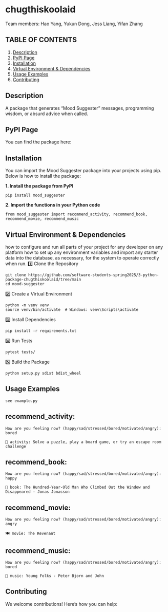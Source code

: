# chugthiskoolaid

Team members: Hao Yang, Yukun Dong, Jess Liang, Yifan Zhang

## TABLE OF CONTENTS
1. [Description](#description)
2. [PyPI Page](#pypi-page)
3. [Installation](#installation)
4. [Virtual Environment & Dependencies](#virtual-environment--dependencies)
5. [Usage Examples](#usage-examples)
6. [Contributing](#contributing)

## Description
A package that generates “Mood Suggester” messages, programming wisdom, or absurd advice when called.

## PyPI Page
You can find the package here:

## Installation

You can import the Mood Suggester package into your projects using pip. Below is how to install the package:

**1. Install the package from PyPI**
```
pip install mood_suggester
```

**2. Import the functions in your Python code**
```
from mood_suggester import recommend_activity, recommend_book, recommend_movie, recommend_music
```
## Virtual Environment & Dependencies
how to configure and run all parts of your project for any developer on any platform 
how to set up any environment variables and import any starter data into the database, as necessary, for the system to operate correctly when run.
1️⃣ Clone the Repository
```
git clone https://github.com/software-students-spring2025/3-python-package-chugthiskoolaid/tree/main
cd mood-suggester
```

2️⃣ Create a Virtual Environment
```
python -m venv venv
source venv/bin/activate  # Windows: venv\Scripts\activate
```

3️⃣ Install Dependencies
```
pip install -r requirements.txt
```

4️⃣ Run Tests
```
pytest tests/
```

5️⃣ Build the Package
```
python setup.py sdist bdist_wheel
```

## Usage Examples
```
see example.py
```
## recommend_activity:
```
How are you feeling now? (happy/sad/stressed/bored/motivated/angry): bored

🎉 activity: Solve a puzzle, play a board game, or try an escape room challenge
```
## recommend_book:
```
How are you feeling now? (happy/sad/stressed/bored/motivated/angry): happy

📖 book: The Hundred-Year-Old Man Who Climbed Out the Window and Disappeared – Jonas Jonasson
```
## recommend_movie:
```
How are you feeling now? (happy/sad/stressed/bored/motivated/angry): angry

🍽 movie: The Revenant
```
## recommend_music:
```
How are you feeling now? (happy/sad/stressed/bored/motivated/angry): bored

🎵 music: Young Folks - Peter Bjorn and John
```

## Contributing
We welcome contributions! Here’s how you can help:

